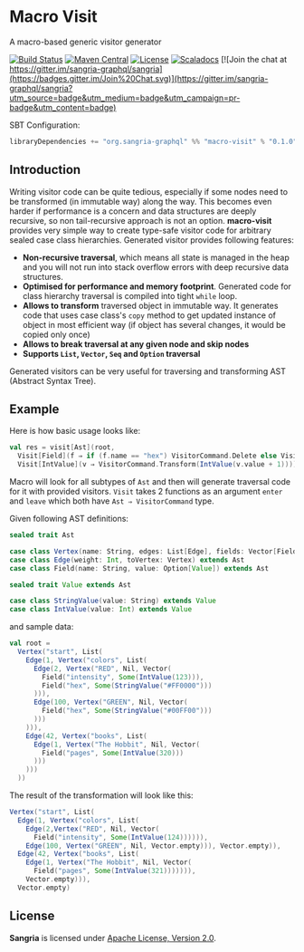 # Macro Visit

A macro-based generic visitor generator

[![Build Status](https://travis-ci.org/sangria-graphql/macro-visit.svg?branch=master)](https://travis-ci.org/sangria-graphql/macro-visit) [![Maven Central](https://maven-badges.herokuapp.com/maven-central/org.sangria-graphql/macro-visit_2.11/badge.svg)](https://maven-badges.herokuapp.com/maven-central/org.sangria-graphql/macro-visit_2.11) [![License](http://img.shields.io/:license-Apache%202-brightgreen.svg)](http://www.apache.org/licenses/LICENSE-2.0.txt) [![Scaladocs](https://www.javadoc.io/badge/org.sangria-graphql/macro-visit_2.12.svg?label=docs)](https://www.javadoc.io/doc/org.sangria-graphql/macro-visit_2.12) [![Join the chat at https://gitter.im/sangria-graphql/sangria](https://badges.gitter.im/Join%20Chat.svg)](https://gitter.im/sangria-graphql/sangria?utm_source=badge&utm_medium=badge&utm_campaign=pr-badge&utm_content=badge)

SBT Configuration:

```scala
libraryDependencies += "org.sangria-graphql" %% "macro-visit" % "0.1.0"
```

## Introduction

Writing visitor code can be quite tedious, especially if some nodes need to be transformed (in immutable way) along the way. This becomes even harder if performance is a concern and data structures are deeply recursive, so non tail-recursive approach is not an option. **macro-visit** provides very simple way to create type-safe visitor code for arbitrary sealed case class hierarchies. Generated visitor provides following features:

* **Non-recursive traversal**, which means all state is managed in the heap and you will not run into stack 
  overflow errors with deep recursive data structures. 
* **Optimised for performance and memory footprint**. Generated code for class hierarchy traversal is compiled into tight `while` loop.
* **Allows to transform** traversed object in immutable way. It generates code that uses case class's `copy` method to get updated 
  instance of object in most efficient way (if object has several changes, it would be copied only once)
* **Allows to break traversal at any given node and skip nodes**
* **Supports `List`, `Vector`, `Seq` and `Option` traversal**
  
Generated visitors can be very useful for traversing and transforming AST (Abstract Syntax Tree).        

## Example

Here is how basic usage looks like:

```scala
val res = visit[Ast](root,
  Visit[Field](f ⇒ if (f.name == "hex") VisitorCommand.Delete else VisitorCommand.Continue),
  Visit[IntValue](v ⇒ VisitorCommand.Transform(IntValue(v.value + 1))))
```

Macro will look for all subtypes of `Ast` and then will generate traversal code for it with provided visitors. `Visit` takes 2 functions 
as an argument `enter` and `leave` which both have `Ast ⇒ VisitorCommand` type.
 
Given following AST definitions:
 
```scala
sealed trait Ast

case class Vertex(name: String, edges: List[Edge], fields: Vector[Field] = Vector.empty) extends Ast
case class Edge(weight: Int, toVertex: Vertex) extends Ast
case class Field(name: String, value: Option[Value]) extends Ast

sealed trait Value extends Ast

case class StringValue(value: String) extends Value
case class IntValue(value: Int) extends Value
``` 

and sample data:

```scala
val root =
  Vertex("start", List(
    Edge(1, Vertex("colors", List(
      Edge(2, Vertex("RED", Nil, Vector(
        Field("intensity", Some(IntValue(123))),
        Field("hex", Some(StringValue("#FF0000")))
      ))),
      Edge(100, Vertex("GREEN", Nil, Vector(
        Field("hex", Some(StringValue("#00FF00")))
      )))
    ))),
    Edge(42, Vertex("books", List(
      Edge(1, Vertex("The Hobbit", Nil, Vector(
        Field("pages", Some(IntValue(320)))
      )))
    )))
  ))
```

The result of the transformation will look like this:

```scala
Vertex("start", List(
  Edge(1, Vertex("colors", List(
    Edge(2,Vertex("RED", Nil, Vector(
      Field("intensity", Some(IntValue(124)))))),
    Edge(100, Vertex("GREEN", Nil, Vector.empty))), Vector.empty)),
  Edge(42, Vertex("books", List(
    Edge(1, Vertex("The Hobbit", Nil, Vector(
      Field("pages", Some(IntValue(321))))))),
    Vector.empty))),
  Vector.empty)
```

## License

**Sangria** is licensed under [Apache License, Version 2.0](http://www.apache.org/licenses/LICENSE-2.0).
